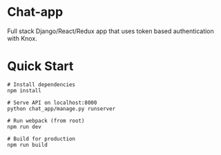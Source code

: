 # Chat-app

Full stack Django/React/Redux app that uses token based authentication with Knox.

# Quick Start

    # Install dependencies
    npm install

    # Serve API on localhost:8000
    python chat_app/manage.py runserver

    # Run webpack (from root)
    npm run dev

    # Build for production
    npm run build
